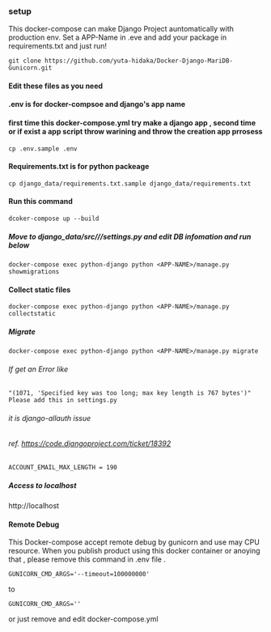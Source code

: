 ### setup

This docker-compose can make Django Project auntomatically with production env.
Set a APP-Name in .eve and add your package in requirements.txt and just run!

```
git clone https://github.com/yuta-hidaka/Docker-Django-MariDB-Gunicorn.git
```

#### Edit these files as you need
#### .env is for docker-compsoe and django's app name
#### first time this docker-compose.yml try make a django app , second time or if exist a app script throw warining and throw the creation app prrosess
```
cp .env.sample .env
```

#### Requirements.txt is for python packeage
```
cp django_data/requirements.txt.sample django_data/requirements.txt
```
#### Run this command
```
dcoker-compose up --build
```

##### Move to django_data/src/<APP-NAME>/<APP-NAME>/settings.py and edit DB infomation and run below
```
docker-compose exec python-django python <APP-NAME>/manage.py showmigrations
```

#### Collect static files
```
docker-compose exec python-django python <APP-NAME>/manage.py collectstatic
```

##### Migrate
```
docker-compose exec python-django python <APP-NAME>/manage.py migrate
```

###### If get an Error like 
```
"(1071, 'Specified key was too long; max key length is 767 bytes')" Please add this in settings.py
```
###### it is django-allauth issue
###### ref. https://code.djangoproject.com/ticket/18392

```
ACCOUNT_EMAIL_MAX_LENGTH = 190
```

##### Access to localhost
http://localhost


#### Remote Debug
This Docker-compose accept remote debug by gunicorn and use may CPU resource.
When you publish product using this docker container or anoying that , please remove this command in .env file .

```
GUNICORN_CMD_ARGS='--timeout=100000000'
```
to
```
GUNICORN_CMD_ARGS=''
```
or just remove and edit docker-compose.yml




